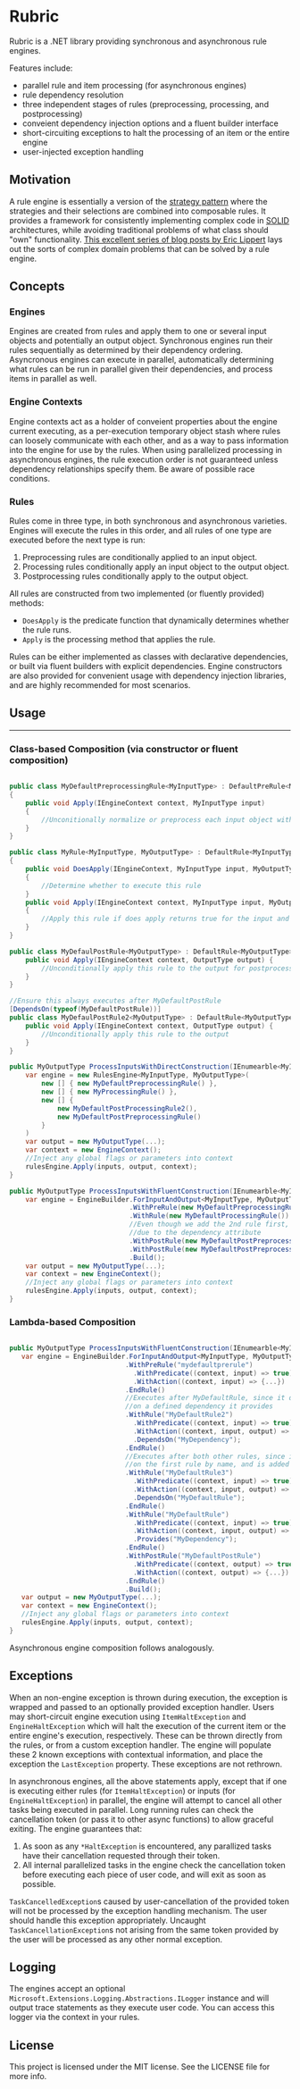 # Rubric

Rubric is a .NET library providing synchronous and asynchronous rule engines.

Features include:
* parallel rule and item processing (for asynchronous engines)
* rule dependency resolution
* three independent stages of rules (preprocessing, processing, and postprocessing)
* conveient dependency injection options and a fluent builder interface
* short-circuiting exceptions to halt the processing of an item or the entire engine
* user-injected exception handling

## Motivation

A rule engine is essentially a version of the [strategy pattern](https://en.wikipedia.org/wiki/Strategy_pattern) where the strategies and their selections are combined into composable rules.  It provides a framework for consistently implementing complex code in [SOLID](https://en.wikipedia.org/wiki/SOLID) architectures, while avoiding traditional problems of what class should "own" functionality. [This excellent series of blog posts by Eric Lippert](https://ericlippert.com/2015/04/27/wizards-and-warriors-part-one/) lays out the sorts of complex domain problems that can be solved by a rule engine.

## Concepts

### Engines

Engines are created from rules and apply them to one or several input objects and potentially an output object.  Synchronous engines run their rules sequentially as determined by their dependency ordering.  Asyncronous engines can execute in parallel, automatically determining what rules can be run in parallel given their dependencies, and process items in parallel as well.

### Engine Contexts

Engine contexts act as a holder of conveient properties about the engine current executing, as a per-execution temporary object stash where rules can loosely communicate with each other, and as a way to pass information into the engine for use by the rules.  When using parallelized processing in asynchronous engines, the rule execution order is not guaranteed unless dependency relationships specify them.  Be aware of possible race conditions.

### Rules

Rules come in three type, in both synchronous and asynchronous varieties.  Engines will execute the rules in this order, and all rules of one type are executed before the next type is run:

1) Preprocessing rules are conditionally applied to an input object.
2) Processing rules conditionally apply an input object to the output object.
3) Postprocessing rules conditionally apply to the output object.


All rules are constructed from two implemented (or fluently provided) methods:

* `DoesApply` is the predicate function that dynamically determines whether the rule runs.
* `Apply` is the processing method that applies the rule.

Rules can be either implemented as classes with declarative dependencies, or built via fluent builders with explicit dependencies.  Engine constructors are also provided for convenient usage with dependency injection libraries, and are highly recommended for most scenarios.

## Usage
---

### Class-based Composition (via constructor or fluent composition)

```csharp

public class MyDefaultPreprocessingRule<MyInputType> : DefaultPreRule<MyInputType>
{
    public void Apply(IEngineContext context, MyInputType input)
    {
        //Unconitionally normalize or preprocess each input object with this rule
    }
}

public class MyRule<MyInputType, MyOutputType> : DefaultRule<MyInputType, MyOutputType>
{
    public void DoesApply(IEngineContext, MyInputType input, MyOutputType output)
    {
        //Determine whether to execute this rule
    }
    public void Apply(IEngineContext context, MyInputType input, MyOutputType output)
    {
        //Apply this rule if does apply returns true for the input and output
    }
}

public class MyDefaulPostRule<MyOutputType> : DefaultRule<MyOutputType> {
    public void Apply(IEngineContext context, OutputType output) {
        //Unconditionally apply this rule to the output for postprocessing
    }
}

//Ensure this always executes after MyDefaultPostRule
[DependsOn(typeof(MyDefaultPostRule))]
public class MyDefaulPostRule2<MyOutputType> : DefaultRule<MyOutputType> {
    public void Apply(IEngineContext context, OutputType output) {
        //Unconditionally apply this rule to the output
    }
}

public MyOutputType ProcessInputsWithDirectConstruction(IEnumearble<MyInputType> inputs) {
    var engine = new RulesEngine<MyInputType, MyOutputType>(
        new [] { new MyDefaultPreprocessingRule() },
        new [] { new MyProcessingRule() },
        new [] {
            new MyDefaultPostProcessingRule2(),
            new MyDefaultPostPreprocessingRule()
        }
    )
    var output = new MyOutputType(...);
    var context = new EngineContext();
    //Inject any global flags or parameters into context
    rulesEngine.Apply(inputs, output, context);
}

public MyOutputType ProcessInputsWithFluentConstruction(IEnumearble<MyInputType> inputs) {
    var engine = EngineBuilder.ForInputAndOutput<MyInputType, MyOutputType>()
                              .WithPreRule(new MyDefaultPreprocessingRule())
                              .WithRule(new MyDefaultProcessingRule())
                              //Even though we add the 2nd rule first, it will run second
                              //due to the dependency attribute
                              .WithPostRule(new MyDefaultPostPreprocessingRule2()}
                              .WithPostRule(new MyDefaultPostPreprocessingRule()}
                              .Build();
    var output = new MyOutputType(...);
    var context = new EngineContext();
    //Inject any global flags or parameters into context
    rulesEngine.Apply(inputs, output, context);
}
 ```

 ### Lambda-based Composition

 ```csharp

public MyOutputType ProcessInputsWithFluentConstruction(IEnumearble<MyInputType> inputs) {
    var engine = EngineBuilder.ForInputAndOutput<MyInputType, MyOutputType>()
                              .WithPreRule("mydefaultprerule")
                                .WithPredicate((context, input) => true)
                                .WithAction((context, input) => {...})
                              .EndRule()
                              //Executes after MyDefaultRule, since it depends
                              //on a defined dependency it provides
                              .WithRule("MyDefaultRule2")
                                .WithPredicate((context, input) => true)
                                .WithAction((context, input, output) => {...})
                                .DependsOn("MyDependency");
                              .EndRule()
                              //Executes after both other rules, since it depends
                              //on the first rule by name, and is added after the second rule
                              .WithRule("MyDefaultRule3")
                                .WithPredicate((context, input) => true)
                                .WithAction((context, input, output) => {...})
                                .DependsOn("MyDefaultRule");
                              .EndRule()
                              .WithRule("MyDefaultRule")
                                .WithPredicate((context, input) => true)
                                .WithAction((context, input, output) => {...})
                                .Provides("MyDependency");
                              .EndRule()
                              .WithPostRule("MyDefaultPostRule")
                                .WithPredicate((context, output) => true)
                                .WithAction((context, output) => {...})
                              .EndRule()
                              .Build();
    var output = new MyOutputType(...);
    var context = new EngineContext();
    //Inject any global flags or parameters into context
    rulesEngine.Apply(inputs, output, context);
}
 ```

Asynchronous engine composition follows analogously.

## Exceptions

When an non-engine exception is thrown during execution, the exception is wrapped and passed to an optionally provided exception handler.  Users may short-circuit engine execution using `ItemHaltException` and `EngineHaltException` which will halt the execution of the current item or the entire engine's execution, respectively.  These can be thrown directly from the rules, or from a custom exception handler.  The engine will populate these 2 known exceptions with contextual information, and place the exception the `LastException` property.  These exceptions are not rethrown.

In asynchronous engines, all the above statements apply, except that if one is executing either rules (for `ItemHaltException`) or inputs (for `EngineHaltException`) in parallel, the engine will attempt to cancel all other tasks being executed in parallel.  Long running rules can check the cancellation token (or pass it to other async functions) to allow graceful exiting.  The engine guarantees that:

1) As soon as any `*HaltException` is encountered, any parallized tasks have their cancellation requested through their token.
2) All internal parallelized tasks in the engine check the cancellation token before executing each piece of user code, and will exit as soon as possible.

`TaskCancelledException`s caused by user-cancellation of the provided token will not be processed by the exception handling mechanism.  The user should handle this exception appropriately.  Uncaught `TaskCancellationException`s not arising from the same token provided by the user will be processed as any other normal exception.

## Logging

The engines accept an optional `Microsoft.Extensions.Logging.Abstractions.ILogger` instance and will output trace statements as they execute user code.  You can access this logger via the context in your rules.

## License

This project is licensed under the MIT license. See the LICENSE file for more info.
